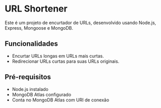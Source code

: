 # URL Shortener

Este é um projeto de encurtador de URLs, desenvolvido usando Node.js, Express, Mongoose e MongoDB.

## Funcionalidades

- Encurtar URLs longas em URLs mais curtas.
- Redirecionar URLs curtas para suas URLs originais.

## Pré-requisitos

- Node.js instalado
- MongoDB Atlas configurado
- Conta no MongoDB Atlas com URI de conexão
